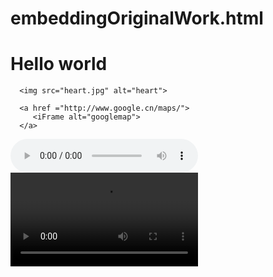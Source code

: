 # embeddingOriginalWork.html

<!DOCTYPE html>
<html>
   <head>
     <title>Hello world</title>
   <head>
   <body>
     <h1>Hello world</h1>
     
      <img src="heart.jpg" alt="heart">
                                     
      <a href ="http://www.google.cn/maps/">
         <iFrame alt="googlemap">
      </a>
 <audio controls>
  <source src="horse.ogg" type="audio/ogg">
</audio>
      <video>
  <source src="https://www.youtube.com/watch?v=pynDvIsLoU0" type="video/mp4" alt="soccer">
</video>
   </body>
</html>

